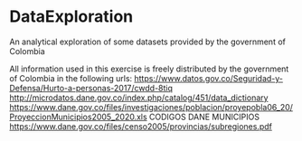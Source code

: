 # DataExploration
An analytical exploration of some datasets provided by the government of Colombia

All information used in this exercise is freely distributed by the government of Colombia in the following urls:
https://www.datos.gov.co/Seguridad-y-Defensa/Hurto-a-personas-2017/cwdd-8tiq
http://microdatos.dane.gov.co/index.php/catalog/451/data_dictionary
https://www.dane.gov.co/files/investigaciones/poblacion/proyepobla06_20/ProyeccionMunicipios2005_2020.xls
CODIGOS DANE MUNICIPIOS
https://www.dane.gov.co/files/censo2005/provincias/subregiones.pdf
